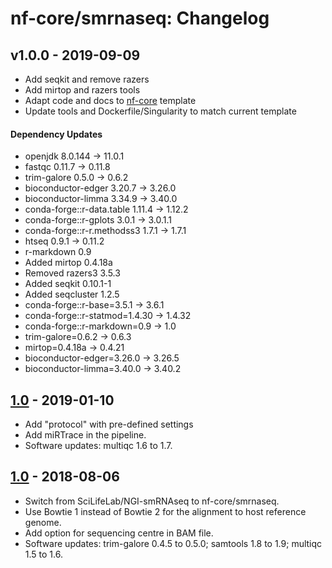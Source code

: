 # nf-core/smrnaseq: Changelog

## v1.0.0 - 2019-09-09
* Add seqkit and remove razers
* Add mirtop and razers tools
* Adapt code and docs to [nf-core](http://nf-co.re/) template
* Update tools and Dockerfile/Singularity to match current template

#### Dependency Updates
* openjdk 8.0.144 -> 11.0.1
* fastqc 0.11.7 -> 0.11.8
* trim-galore 0.5.0 -> 0.6.2
* bioconductor-edger 3.20.7 -> 3.26.0
* bioconductor-limma 3.34.9 -> 3.40.0
* conda-forge::r-data.table 1.11.4 -> 1.12.2
* conda-forge::r-gplots 3.0.1 -> 3.0.1.1
* conda-forge::r-r.methodss3 1.7.1 -> 1.7.1
* htseq 0.9.1 -> 0.11.2
* r-markdown 0.9
* Added mirtop 0.4.18a
* Removed razers3 3.5.3
* Added seqkit 0.10.1-1
* Added seqcluster 1.2.5
* conda-forge::r-base=3.5.1 -> 3.6.1
* conda-forge::r-statmod=1.4.30 -> 1.4.32
* conda-forge::r-markdown=0.9 -> 1.0
* trim-galore=0.6.2 -> 0.6.3
* mirtop=0.4.18a -> 0.4.21
* bioconductor-edger=3.26.0 -> 3.26.5
* bioconductor-limma=3.40.0 -> 3.40.2

## [1.0](https://github.com/nf-core/smrnaseq/releases/tag/1.0) - 2019-01-10
* Add "protocol" with pre-defined settings
* Add miRTrace in the pipeline.
* Software updates: multiqc 1.6 to 1.7.

## [1.0](https://github.com/nf-core/smrnaseq/releases/tag/1.0) - 2018-08-06
* Switch from SciLifeLab/NGI-smRNAseq to nf-core/smrnaseq.
* Use Bowtie 1 instead of Bowtie 2 for the alignment to host reference genome.
* Add option for sequencing centre in BAM file.
* Software updates: trim-galore 0.4.5 to 0.5.0; samtools 1.8 to 1.9; multiqc 1.5 to 1.6.
